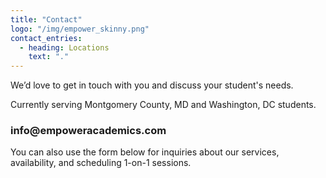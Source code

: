 ```yaml
---
title: "Contact"
logo: "/img/empower_skinny.png"
contact_entries:
  - heading: Locations
    text: "."
---
```


We’d love to get in touch with you and discuss your student's needs.

Currently serving Montgomery County, MD and Washington, DC students.

<h3 class="f4 b lh-title mb2">info@empoweracademics.com</h3>

You can also use the form below for inquiries about our services,
availability, and scheduling 1-on-1 sessions.
